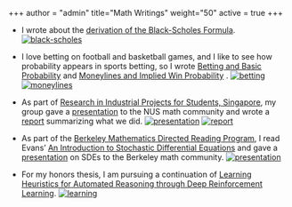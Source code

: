 +++
author = "admin"
title="Math Writings"
weight="50"
active = true
+++

* I wrote about the [derivation of the Black-Scholes Formula](/pdf/BSPaper.pdf).
[![black-scholes](/img/pdf.gif)](/pdf/BSPaper.pdf)

* I love betting on football and basketball games, and I like to see how probability appears in sports betting, so I wrote [Betting and Basic Probability](/pdf/Betting.pdf) and [Moneylines and Implied Win Probability](/pdf/Moneylines.pdf) .
[![betting](/img/pdf.gif)](/pdf/Betting.pdf) [![moneylines](/img/pdf.gif)](/pdf/Moneylines.pdf)

* As part of [Research in Industrial Projects for Students, Singapore](https://www.ipam.ucla.edu/programs/student-research-programs/research-in-industrial-projects-for-students-rips-2019-singapore/), my group gave a [presentation](/pdf/CoqBeamerTalk.pdf) to the NUS math community and wrote a [report](pdf/RIPS_Report.pdf) summarizing what we did.
[![presentation](/img/pdf.gif)](/pdf/CoqBeamerTalk.pdf) [![report](/img/pdf.gif)](/pdf/RIPS_Report.pdf)
    
* As part of the [Berkeley Mathematics Directed Reading Program](https://math.berkeley.edu/wp/drp/), I read Evans’ [An Introduction to Stochastic Differential Equations](/pdf/EvansSDE.pdf) and gave a [presentation](/pdf/SDEbeamer.pdf) on SDEs to the Berkeley math community.
[![presentation](/img/pdf.gif)](/pdf/SDEbeamer.pdf)

* For my honors thesis, I am pursuing a continuation of [Learning Heuristics for Automated Reasoning through Deep Reinforcement Learning](https://arxiv.org/abs/1807.08058).
[![learning](/img/pdf.gif)](https://arxiv.org/abs/1807.08058)

